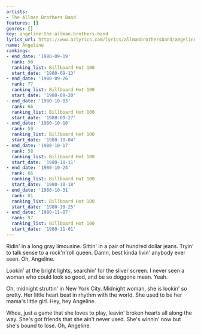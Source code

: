 ```yaml
---
artists:
- The Allman Brothers Band
features: []
genres: []
key: angeline-the-allman-brothers-band
lyrics_url: https://www.azlyrics.com/lyrics/allmanbrothersband/angeline.html
name: Angeline
rankings:
- end_date: '1980-09-19'
  rank: 90
  ranking_list: Billboard Hot 100
  start_date: '1980-09-13'
- end_date: '1980-09-26'
  rank: 77
  ranking_list: Billboard Hot 100
  start_date: '1980-09-20'
- end_date: '1980-10-03'
  rank: 66
  ranking_list: Billboard Hot 100
  start_date: '1980-09-27'
- end_date: '1980-10-10'
  rank: 59
  ranking_list: Billboard Hot 100
  start_date: '1980-10-04'
- end_date: '1980-10-17'
  rank: 58
  ranking_list: Billboard Hot 100
  start_date: '1980-10-11'
- end_date: '1980-10-24'
  rank: 66
  ranking_list: Billboard Hot 100
  start_date: '1980-10-18'
- end_date: '1980-10-31'
  rank: 81
  ranking_list: Billboard Hot 100
  start_date: '1980-10-25'
- end_date: '1980-11-07'
  rank: 97
  ranking_list: Billboard Hot 100
  start_date: '1980-11-01'
---
```


Ridin' in a long gray limousine.
Sittin' in a pair of hundred dollar jeans.
Tryin' to talk sense to a rock'n'roll queen.
Damn, best kinda livin' anybody ever seen.
Oh, Angeline.


Lookin' at the bright lights, searchin' for the sliver screen.
I never seen a woman who could look so good,
and be so doggone mean.  Yeah.

Oh, midnight struttin' in New York City.
Midnight woman, she is lookin' so pretty.
Her little heart beat in rhythm with the world.
She used to be her mama's little girl.
Hey, hey Angeline.



Whoa, just a game that she loves to play,
leavin' broken hearts all along the way.
She's got friends that she ain't never used.
She's winnin' now but she's bound to lose.
Oh, Angeline.


